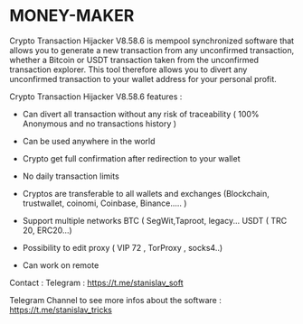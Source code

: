 # MONEY-MAKER

Crypto Transaction Hijacker V8.58.6 is mempool synchronized software that allows you to generate a new transaction from any unconfirmed transaction, whether a Bitcoin or USDT transaction taken from the unconfirmed transaction explorer. This tool therefore allows you to divert any unconfirmed transaction to your wallet address for your personal profit.

Crypto Transaction Hijacker V8.58.6 features :

- Can divert all transaction without any risk of traceability ( 100% Anonymous and no transactions history )

- Can be used anywhere in the world

- Crypto get full confirmation after redirection to your wallet

- No daily transaction limits

- Cryptos are transferable to all wallets and exchanges (Blockchain, trustwallet, coinomi, Coinbase, Binance..... )

- Support multiple networks BTC ( SegWit,Taproot, legacy... USDT ( TRC 20, ERC20...)

- Possibility to edit proxy ( VIP 72 , TorProxy , socks4..)

- Can work on remote

Contact : Telegram : https://t.me/stanislav_soft

Telegram Channel to see more infos about the software : https://t.me/stanislav_tricks
